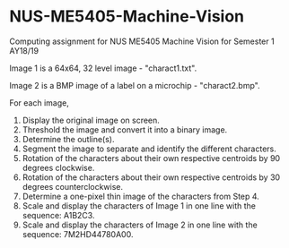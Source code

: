 # NUS-ME5405-Machine-Vision

Computing assignment for NUS ME5405 Machine Vision for Semester 1 AY18/19


Image 1 is a 64x64, 32 level image - "charact1.txt".

Image 2 is a BMP image of a label on a microchip - "charact2.bmp".

For each image,
1. Display the original image on screen.
2. Threshold the image and convert it into a binary image.
3. Determine the outline(s).
4. Segment the image to separate and identify the different characters.
5. Rotation of the characters about their own respective centroids by 90 degrees clockwise.
6. Rotation of the characters about their own respective centroids by 30 degrees counterclockwise.
7. Determine a one-pixel thin image of the characters from Step 4.
8. Scale and display the characters of Image 1 in one line with the sequence: A1B2C3.
9. Scale and display the characters of Image 2 in one line with the sequence: 7M2HD44780A00.
